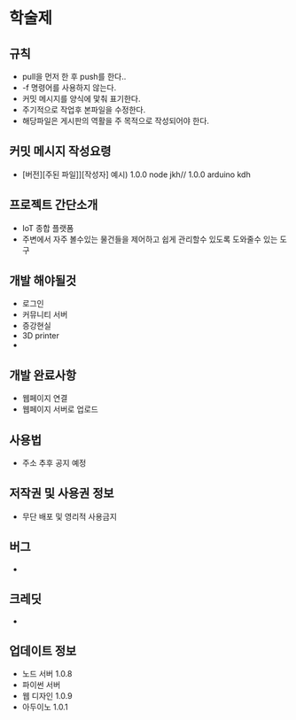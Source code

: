 # 학술제

## 규칙

- pull을 먼저 한 후 push를 한다..
- -f 명령어를 사용하지 않는다.
- 커밋 메시지를 양식에 맟춰 표기한다.
- 주기적으로 작업후 본파일을 수정한다.
- 해당파일은 게시판의 역활을 주 목적으로 작성되어야 한다.

## 커밋 메시지 작성요령

- [버전][주된 파일]][작성자]
  예시) 1.0.0 node jkh// 1.0.0 arduino kdh

## 프로젝트 간단소개

- IoT 종합 플랫폼
- 주변에서 자주 볼수있는 물건들을 제어하고 쉽게 관리할수 있도록 도와줄수 있는 도구

## 개발 해야될것

- 로그인
- 커뮤니티 서버
- 증강현실
- 3D printer
-

## 개발 완료사항

- 웹페이지 연결
- 웹페이지 서버로 업로드

## 사용법

- 주소 추후 공지 예정

## 저작권 및 사용권 정보

- 무단 배포 및 영리적 사용금지

## 버그

-

## 크레딧

-

## 업데이트 정보

- 노드 서버 1.0.8
- 파이썬 서버
- 웹 디자인 1.0.9
- 아두이노 1.0.1
